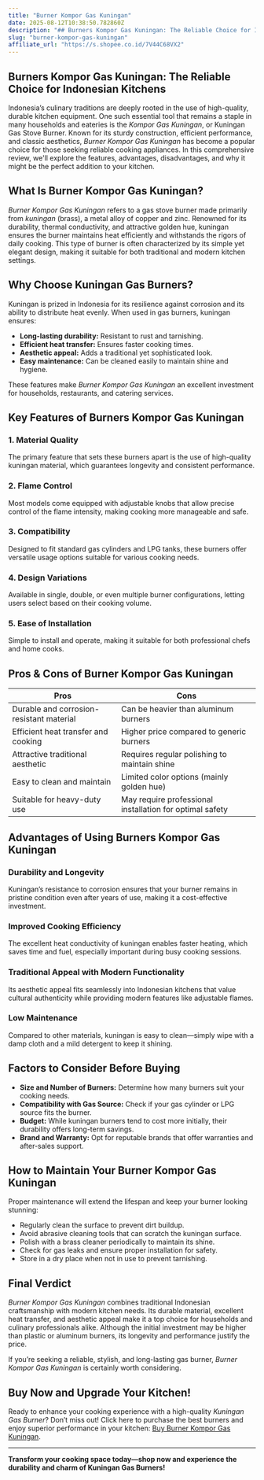 ```yaml
---
title: "Burner Kompor Gas Kuningan"
date: 2025-08-12T10:38:50.782860Z
description: "## Burners Kompor Gas Kuningan: The Reliable Choice for Indonesian Kitchens..."
slug: "burner-kompor-gas-kuningan"
affiliate_url: "https://s.shopee.co.id/7V44C68VX2"
---
```

## Burners Kompor Gas Kuningan: The Reliable Choice for Indonesian Kitchens

Indonesia’s culinary traditions are deeply rooted in the use of high-quality, durable kitchen equipment. One such essential tool that remains a staple in many households and eateries is the *Kompor Gas Kuningan*, or Kuningan Gas Stove Burner. Known for its sturdy construction, efficient performance, and classic aesthetics, *Burner Kompor Gas Kuningan* has become a popular choice for those seeking reliable cooking appliances. In this comprehensive review, we'll explore the features, advantages, disadvantages, and why it might be the perfect addition to your kitchen.

## What Is Burner Kompor Gas Kuningan?

*Burner Kompor Gas Kuningan* refers to a gas stove burner made primarily from *kuningan* (brass), a metal alloy of copper and zinc. Renowned for its durability, thermal conductivity, and attractive golden hue, kuningan ensures the burner maintains heat efficiently and withstands the rigors of daily cooking. This type of burner is often characterized by its simple yet elegant design, making it suitable for both traditional and modern kitchen settings.

## Why Choose Kuningan Gas Burners?

Kuningan is prized in Indonesia for its resilience against corrosion and its ability to distribute heat evenly. When used in gas burners, kuningan ensures:

- **Long-lasting durability:** Resistant to rust and tarnishing.
- **Efficient heat transfer:** Ensures faster cooking times.
- **Aesthetic appeal:** Adds a traditional yet sophisticated look.
- **Easy maintenance:** Can be cleaned easily to maintain shine and hygiene.

These features make *Burner Kompor Gas Kuningan* an excellent investment for households, restaurants, and catering services.

## Key Features of Burners Kompor Gas Kuningan

### 1. Material Quality
The primary feature that sets these burners apart is the use of high-quality kuningan material, which guarantees longevity and consistent performance.

### 2. Flame Control
Most models come equipped with adjustable knobs that allow precise control of the flame intensity, making cooking more manageable and safe.

### 3. Compatibility
Designed to fit standard gas cylinders and LPG tanks, these burners offer versatile usage options suitable for various cooking needs.

### 4. Design Variations
Available in single, double, or even multiple burner configurations, letting users select based on their cooking volume.

### 5. Ease of Installation
Simple to install and operate, making it suitable for both professional chefs and home cooks.

## Pros & Cons of Burner Kompor Gas Kuningan

| Pros                                     | Cons                                   |
|------------------------------------------|----------------------------------------|
| Durable and corrosion-resistant material | Can be heavier than aluminum burners|
| Efficient heat transfer and cooking    | Higher price compared to generic burners |
| Attractive traditional aesthetic       | Requires regular polishing to maintain shine |
| Easy to clean and maintain             | Limited color options (mainly golden hue) |
| Suitable for heavy-duty use             | May require professional installation for optimal safety |

## Advantages of Using Burners Kompor Gas Kuningan

### Durability and Longevity
Kuningan’s resistance to corrosion ensures that your burner remains in pristine condition even after years of use, making it a cost-effective investment.

### Improved Cooking Efficiency
The excellent heat conductivity of kuningan enables faster heating, which saves time and fuel, especially important during busy cooking sessions.

### Traditional Appeal with Modern Functionality
Its aesthetic appeal fits seamlessly into Indonesian kitchens that value cultural authenticity while providing modern features like adjustable flames.

### Low Maintenance
Compared to other materials, kuningan is easy to clean—simply wipe with a damp cloth and a mild detergent to keep it shining.

## Factors to Consider Before Buying

- **Size and Number of Burners:** Determine how many burners suit your cooking needs.
- **Compatibility with Gas Source:** Check if your gas cylinder or LPG source fits the burner.
- **Budget:** While kuningan burners tend to cost more initially, their durability offers long-term savings.
- **Brand and Warranty:** Opt for reputable brands that offer warranties and after-sales support.

## How to Maintain Your Burner Kompor Gas Kuningan

Proper maintenance will extend the lifespan and keep your burner looking stunning:
- Regularly clean the surface to prevent dirt buildup.
- Avoid abrasive cleaning tools that can scratch the kuningan surface.
- Polish with a brass cleaner periodically to maintain its shine.
- Check for gas leaks and ensure proper installation for safety.
- Store in a dry place when not in use to prevent tarnishing.

## Final Verdict

*Burner Kompor Gas Kuningan* combines traditional Indonesian craftsmanship with modern kitchen needs. Its durable material, excellent heat transfer, and aesthetic appeal make it a top choice for households and culinary professionals alike. Although the initial investment may be higher than plastic or aluminum burners, its longevity and performance justify the price.

If you’re seeking a reliable, stylish, and long-lasting gas burner, *Burner Kompor Gas Kuningan* is certainly worth considering.

## Buy Now and Upgrade Your Kitchen!

Ready to enhance your cooking experience with a high-quality *Kuningan Gas Burner*? Don’t miss out! Click here to purchase the best burners and enjoy superior performance in your kitchen: [Buy Burner Kompor Gas Kuningan](https://s.shopee.co.id/7V44C68VX2).

---

**Transform your cooking space today—shop now and experience the durability and charm of Kuningan Gas Burners!**